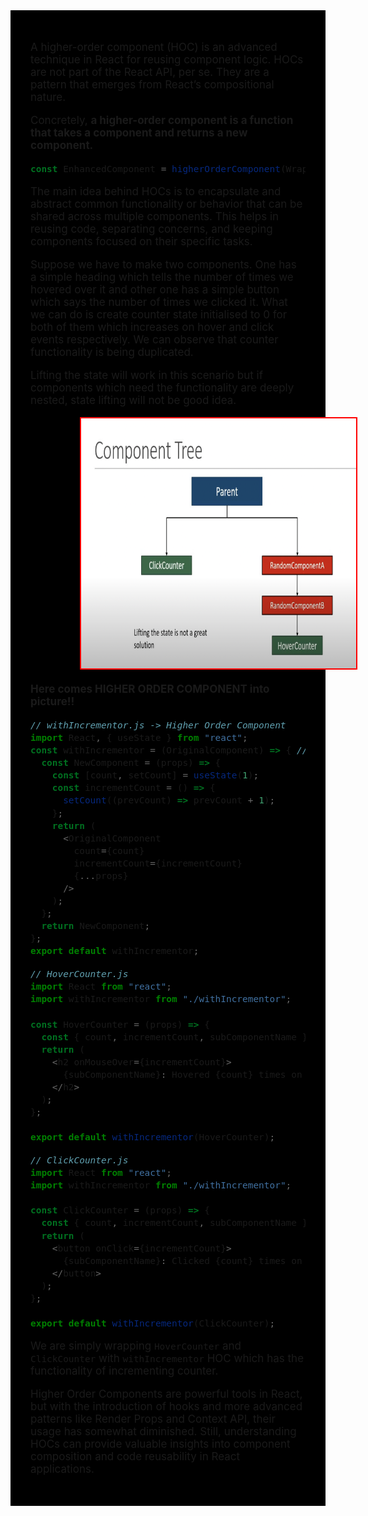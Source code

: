 <div style="font-size: 17px;background: black;padding: 2rem;">

A higher-order component (HOC) is an advanced technique in React for reusing component logic. HOCs are not part of the React API, per se. They are a pattern that emerges from React’s compositional nature.

Concretely, <b>a higher-order component is a function that takes a component and returns a new component.</b>

```js
const EnhancedComponent = higherOrderComponent(WrappedComponent);
```

The main idea behind HOCs is to encapsulate and abstract common functionality or behavior that can be shared across multiple components. This helps in reusing code, separating concerns, and keeping components focused on their specific tasks.

Suppose we have to make two components. One has a simple heading which tells the number of times we hovered over it and other one has a simple button which says the number of times we clicked it. What we can do is create counter state initialised to 0 for both of them which increases on hover and click events respectively. We can observe that counter functionality is being duplicated. 

Lifting the state will work in this scenario but if components which need the functionality are deeply nested, state lifting will not be good idea.

<img src="../../public/images/HOC_1.png" height="400rem" width="700rem" style="margin-left: 18%; border: 0.15rem solid red"/><br>

<b>Here comes HIGHER ORDER COMPONENT into picture!!</b>

```js
// withIncrementor.js -> Higher Order Component
import React, { useState } from "react";
const withIncrementor = (OriginalComponent) => { //HOC could also receive second argument
  const NewComponent = (props) => { 
    const [count, setCount] = useState(1);
    const incrementCount = () => {
      setCount((prevCount) => prevCount + 1);
    };
    return (
      <OriginalComponent
        count={count}
        incrementCount={incrementCount}
        {...props}
      />
    );
  };
  return NewComponent;
};
export default withIncrementor;
```

```js
// HoverCounter.js
import React from "react";
import withIncrementor from "./withIncrementor";

const HoverCounter = (props) => {
  const { count, incrementCount, subComponentName } = props;
  return (
    <h2 onMouseOver={incrementCount}>
      {subComponentName}: Hovered {count} times on me!
    </h2>
  );
};

export default withIncrementor(HoverCounter);
```

```js
// ClickCounter.js
import React from "react";
import withIncrementor from "./withIncrementor";

const ClickCounter = (props) => {
  const { count, incrementCount, subComponentName } = props;
  return (
    <button onClick={incrementCount}>
      {subComponentName}: Clicked {count} times on me!
    </button>
  );
};

export default withIncrementor(ClickCounter);
```

We are simply wrapping `HoverCounter` and `ClickCounter` with `withIncrementor` HOC which has the functionality of incrementing counter.

Higher Order Components are powerful tools in React, but with the introduction of hooks and more advanced patterns like Render Props and Context API, their usage has somewhat diminished. Still, understanding HOCs can provide valuable insights into component composition and code reusability in React applications.
</div>

<!-- <div style="background: DarkRed;  padding: 0.3rem 0.8rem;"> => HIGHLIGHT -->
<!-- <h3 style="border-bottom: 2px solid white; padding-bottom: 2px; display: inline-block;"> => SUBHEADING -->
<!-- <b style="color: Chartreuse;"> => IMPORTANT-1 -->
<!--  => IMPORTANT-2 -->
<!-- <mark style="padding: 0.3rem 0.8rem;"> => IMPORTANT-3 -->
<!-- <b> => IMPORTANT-5 -->
<!-- <b style="color:red;"> => NOTE -->
<!-- <br><span style="color: Cyan;">-></span> -->
